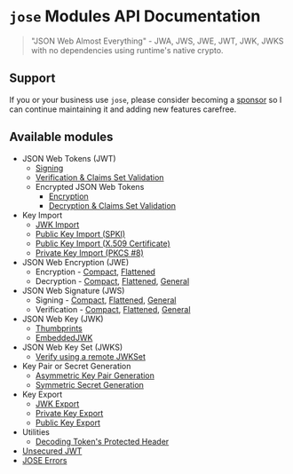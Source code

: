 # `jose` Modules API Documentation

> "JSON Web Almost Everything" - JWA, JWS, JWE, JWT, JWK, JWKS with no dependencies using runtime's native crypto.

## Support

If you or your business use `jose`, please consider becoming a [sponsor][support-sponsor] so I can continue maintaining it and adding new features carefree.

## Available modules

- JSON Web Tokens (JWT)
  - [Signing](https://github.com/panva/jose/blob/v4.1.3/docs/classes/jwt_sign.SignJWT.md#readme)
  - [Verification & Claims Set Validation](https://github.com/panva/jose/blob/v4.1.3/docs/functions/jwt_verify.jwtVerify.md#readme)
  - Encrypted JSON Web Tokens
    - [Encryption](https://github.com/panva/jose/blob/v4.1.3/docs/classes/jwt_encrypt.EncryptJWT.md#readme)
    - [Decryption & Claims Set Validation](https://github.com/panva/jose/blob/v4.1.3/docs/functions/jwt_decrypt.jwtDecrypt.md#readme)
- Key Import
  - [JWK Import](https://github.com/panva/jose/blob/v4.1.3/docs/functions/key_import.importJWK.md#readme)
  - [Public Key Import (SPKI)](https://github.com/panva/jose/blob/v4.1.3/docs/functions/key_import.importSPKI.md#readme)
  - [Public Key Import (X.509 Certificate)](https://github.com/panva/jose/blob/v4.1.3/docs/functions/key_import.importX509.md#readme)
  - [Private Key Import (PKCS #8)](https://github.com/panva/jose/blob/v4.1.3/docs/functions/key_import.importPKCS8.md#readme)
- JSON Web Encryption (JWE)
  - Encryption - [Compact](https://github.com/panva/jose/blob/v4.1.3/docs/classes/jwe_compact_encrypt.CompactEncrypt.md#readme), [Flattened](https://github.com/panva/jose/blob/v4.1.3/docs/classes/jwe_flattened_encrypt.FlattenedEncrypt.md#readme)
  - Decryption - [Compact](https://github.com/panva/jose/blob/v4.1.3/docs/functions/jwe_compact_decrypt.compactDecrypt.md#readme), [Flattened](https://github.com/panva/jose/blob/v4.1.3/docs/functions/jwe_flattened_decrypt.flattenedDecrypt.md#readme), [General](https://github.com/panva/jose/blob/v4.1.3/docs/functions/jwe_general_decrypt.generalDecrypt.md#readme)
- JSON Web Signature (JWS)
  - Signing - [Compact](https://github.com/panva/jose/blob/v4.1.3/docs/classes/jws_compact_sign.CompactSign.md#readme), [Flattened](https://github.com/panva/jose/blob/v4.1.3/docs/classes/jws_flattened_sign.FlattenedSign.md#readme), [General](https://github.com/panva/jose/blob/v4.1.3/docs/classes/jws_general_sign.GeneralSign.md#readme)
  - Verification - [Compact](https://github.com/panva/jose/blob/v4.1.3/docs/functions/jws_compact_verify.compactVerify.md#readme), [Flattened](https://github.com/panva/jose/blob/v4.1.3/docs/functions/jws_flattened_verify.flattenedVerify.md#readme), [General](https://github.com/panva/jose/blob/v4.1.3/docs/functions/jws_general_verify.generalVerify.md#readme)
- JSON Web Key (JWK)
  - [Thumbprints](https://github.com/panva/jose/blob/v4.1.3/docs/functions/jwk_thumbprint.calculateJwkThumbprint.md#readme)
  - [EmbeddedJWK](https://github.com/panva/jose/blob/v4.1.3/docs/functions/jwk_embedded.EmbeddedJWK.md#readme)
- JSON Web Key Set (JWKS)
  - [Verify using a remote JWKSet](https://github.com/panva/jose/blob/v4.1.3/docs/functions/jwks_remote.createRemoteJWKSet.md#readme)
- Key Pair or Secret Generation
  - [Asymmetric Key Pair Generation](https://github.com/panva/jose/blob/v4.1.3/docs/functions/key_generate_key_pair.generateKeyPair.md#readme)
  - [Symmetric Secret Generation](https://github.com/panva/jose/blob/v4.1.3/docs/functions/key_generate_secret.generateSecret.md#readme)
- Key Export
  - [JWK Export](https://github.com/panva/jose/blob/v4.1.3/docs/functions/key_export.exportJWK.md#readme)
  - [Private Key Export](https://github.com/panva/jose/blob/v4.1.3/docs/functions/key_export.exportPKCS8.md#readme)
  - [Public Key Export](https://github.com/panva/jose/blob/v4.1.3/docs/functions/key_export.exportSPKI.md#readme)
- Utilities
  - [Decoding Token's Protected Header](https://github.com/panva/jose/blob/v4.1.3/docs/functions/util_decode_protected_header.decodeProtectedHeader.md#readme)
- [Unsecured JWT](https://github.com/panva/jose/blob/v4.1.3/docs/classes/jwt_unsecured.UnsecuredJWT.md#readme)
- [JOSE Errors](https://github.com/panva/jose/blob/v4.1.3/docs/modules/util_errors.md#readme)

[support-sponsor]: https://github.com/sponsors/panva
